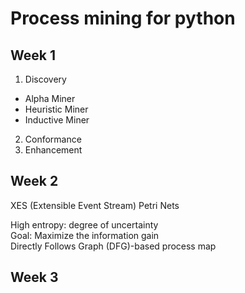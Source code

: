 # Process mining for python
## Week 1
1. Discovery
- Alpha Miner
- Heuristic Miner
- Inductive Miner
2. Conformance
3. Enhancement
## Week 2
XES (Extensible Event Stream)
Petri Nets

   
High entropy: degree of uncertainty   
Goal: Maximize the information gain    
Directly Follows Graph (DFG)-based process map

## Week 3
